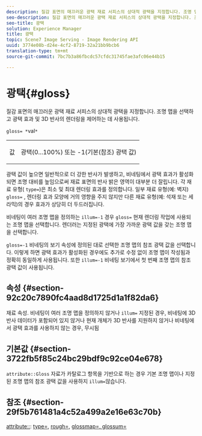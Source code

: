 ```yaml
---
description: 질감 표면의 매끄러운 광택 재료 서피스의 상대적 광택을 지정합니다. 조명 맵을 선택하고 광택 효과 및 3D 반사의 렌더링을 제어하는 데 사용됩니다.
seo-description: 질감 표면의 매끄러운 광택 재료 서피스의 상대적 광택을 지정합니다. 조명 맵을 선택하고 광택 효과 및 3D 반사의 렌더링을 제어하는 데 사용됩니다.
seo-title: 광택
solution: Experience Manager
title: 광택
topic: Scene7 Image Serving - Image Rendering API
uuid: 3774e08b-d24e-4cf2-8719-32a21bb9bcb6
translation-type: tm+mt
source-git-commit: 7bc7b3a86fbcdc57cfdc31745fae3afc06e44b15

---
```



# 광택{#gloss}

질감 표면의 매끄러운 광택 재료 서피스의 상대적 광택을 지정합니다. 조명 맵을 선택하고 광택 효과 및 3D 반사의 렌더링을 제어하는 데 사용됩니다.

`gloss= *`val`*`

<table id="simpletable_82166CA080AD401180404462FB2407D7"> 
 <tr class="strow"> 
  <td class="stentry"> <p><span class="codeph"> <span class="varname"> 값</span></span> </p></td> 
  <td class="stentry"> <p>광택(0...100%) 또는 -1(기본(참조) 광택 값) </p></td> 
 </tr> 
</table>

광택 값이 높으면 일반적으로 더 강한 반사가 발생하고, 비네팅에서 광택 효과가 활성화되면 조명 대비를 높임으로써 재료 표면의 반사 밝은 영역이 대부분 더 잘립니다. 각 재료 유형( `type=`)은 최소 및 최대 렌더링 효과를 정의합니다. 일부 재료 유형(예: 벽지) `gloss=` , 렌더링 효과 모양에 거의 영향을 주지 않지만 다른 재료 유형(예: 석재 또는 세라믹)의 경우 효과가 상당히 더 두드러집니다.

비네팅이 여러 조명 맵을 정의하는 `illum=-1` 경우 `gloss=` 현재 렌더링 작업에 사용되는 조명 맵을 선택합니다. 렌더러는 지정된 광택에 가장 가까운 광택 값을 갖는 조명 맵을 선택합니다.

`gloss=-1` 비네팅의 보기 속성에 정의된 대로 선택한 조명 맵의 참조 광택 값을 선택합니다. 이렇게 하면 광택 효과가 활성화된 경우에도 추가로 수정 없이 조명 맵이 작성됨과 정확히 동일하게 사용됩니다. 또한 `illum=-1` 비네팅 보기에서 첫 번째 조명 맵의 참조 광택 값이 사용됩니다.

## 속성 {#section-92c20c7890fc4aad8d1725d1a1f82da6}

재료 속성. 비네팅이 여러 조명 맵을 정의하지 않거나 `illum=` 지정된 경우, 비네팅에 3D 반사 데이터가 포함되어 있지 않거나 현재 개체가 3D 반사를 지원하지 않거나 비네팅에서 광택 효과를 사용하지 않는 경우, 무시됨

## 기본값 {#section-3722fb5f85c24bc29bdf9c92ce04e678}

`attribute::Gloss` 자료가 카탈로그 항목을 기반으로 하는 경우 기본 조명 맵이나 지정된 조명 맵의 참조 광택 값을 사용하지 `illum=`않습니다.

## 참조 {#section-29f5b761481a4c52a499a2e16e63c70b}

[attribute::](../../../../../ir-api/material-cat/image-rendering-api-ref/c-ir-material-catalog/c-ir-material-data-reference/r-ir-cat-gloss.md#reference-5277f62a67e2408ab94699aa712f1eeb): [type=](../../../../../ir-api/http-protocol/image-rendering-api-ref/c-ir-http-protocol-ref/c-ir-http-protocol-command-reference/r-ir-http-type.md#reference-128c7de89e2d46838019b560f3f84a35), [rough=](../../../../../ir-api/http-protocol/image-rendering-api-ref/c-ir-http-protocol-ref/c-ir-http-protocol-command-reference/r-ir-rough.md#reference-00add846b09f4dc39420bda1ca414180), [glossmap=](../../../../../ir-api/http-protocol/image-rendering-api-ref/c-ir-http-protocol-ref/c-ir-http-protocol-command-reference/r-ir-glossmap.md#reference-99940148ae6a401482b2d03c68530f3a)[, glossum=](../../../../../ir-api/http-protocol/image-rendering-api-ref/c-ir-http-protocol-ref/c-ir-http-protocol-command-reference/r-ir-http-illum.md#reference-8efe483a30684022bfe711eb73efbee6)
